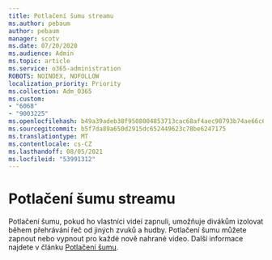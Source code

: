 ```yaml
---
title: Potlačení šumu streamu
ms.author: pebaum
author: pebaum
manager: scotv
ms.date: 07/20/2020
ms.audience: Admin
ms.topic: article
ms.service: o365-administration
ROBOTS: NOINDEX, NOFOLLOW
localization_priority: Priority
ms.collection: Adm_O365
ms.custom:
- "6068"
- "9003225"
ms.openlocfilehash: b49a39adeb38f9508004853713cac68af4aec90793b74ae66c603ad6fb62c994
ms.sourcegitcommit: b5f7da89a650d2915dc652449623c78be6247175
ms.translationtype: MT
ms.contentlocale: cs-CZ
ms.lasthandoff: 08/05/2021
ms.locfileid: "53991312"
---
```

# <a name="stream-noise-suppression"></a>Potlačení šumu streamu

Potlačení šumu, pokud ho vlastníci videí zapnuli, umožňuje divákům izolovat během přehrávání řeč od jiných zvuků a hudby. Potlačení šumu můžete zapnout nebo vypnout pro každé nově nahrané video. Další informace najdete v článku [Potlačení šumu](https://docs.microsoft.com/stream/noise-suppression).
